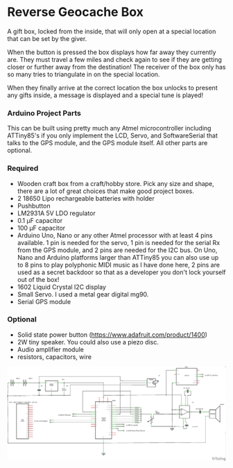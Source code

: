 # Reverse Geocache Box
A gift box, locked from the inside, that will only open at a special location that can be set by the giver. 

When the button is pressed the box displays how far away they currently are. They must travel a few miles and check again to see if they are getting closer or further away from the destination! The receiver of the box only has so many tries to triangulate in on the special location.

When they finally arrive at the correct location the box unlocks to present any gifts inside, a message is displayed and a special tune is played!

### Arduino Project Parts

This can be built using pretty much any Atmel microcontroller including ATTiny85's if you only implement the LCD, Servo, and SoftwareSerial that talks to the GPS module, and the GPS module itself. All other parts are optional.

### Required
* Wooden craft box from a craft/hobby store. Pick any size and shape, there are a lot of great choices that make good project boxes.
* 2 18650 Lipo rechargeable batteries with holder
* Pushbutton
* LM2931A 5V LDO regulator
* 0.1 µF capacitor
* 100 µF capacitor
* Arduino Uno, Nano or any other Atmel processor with at least 4 pins available. 1 pin is needed for the servo, 1 pin is needed for the serial Rx from the GPS module, and 2 pins are needed for the I2C bus. On Uno, Nano and Arduino platforms larger than ATTiny85 you can also use up to 8 pins to play polyphonic MIDI music as I have done here, 2 pins are used as a secret backdoor so that as a developer you don't lock yourself out of the box!
* 1602 Liquid Crystal I2C display
* Small Servo. I used a metal gear digital mg90.
* Serial GPS module

### Optional
* Solid state power button (https://www.adafruit.com/product/1400)
* 2W tiny speaker. You could also use a piezo disc.
* Audio amplifier module
* resistors, capacitors, wire

![schematic](ReverseGeocacheBoxSchem1.png)
